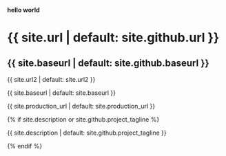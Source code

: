 **hello world**


<h1>{{ site.url | default: site.github.url }}</h1>

<h2>{{ site.baseurl | default: site.github.baseurl }}</h2>
<p>{{ site.url2 | default: site.url2 }}</p>
<p>{{ site.baseurl | default: site.baseurl }}</p>
<p>{{ site.production_url | default: site.production_url }}</p>

{% if site.description or site.github.project_tagline %}
  <p>{{ site.description | default: site.github.project_tagline }}</p>
{% endif %}
